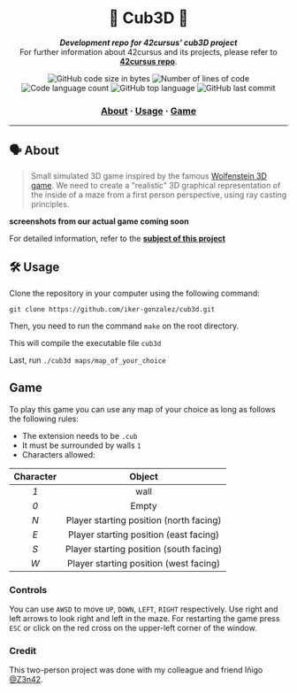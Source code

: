 <h1 align="center">
	🧊 Cub3D 🧊
</h1>

<p align="center">
	<b><i>Development repo for 42cursus' cub3D project</i></b><br>
	For further information about 42cursus and its projects, please refer to <a href="https://github.com/iker-gonzalez/42_cursus"><b>42cursus repo</b></a>.
</p>

<p align="center">
	<img alt="GitHub code size in bytes" src="https://img.shields.io/github/languages/code-size/iker-gonzalez/cub3d?color=blueviolet" />
	<img alt="Number of lines of code" src="https://img.shields.io/tokei/lines/github/iker-gonzalez/cub3d?color=blueviolet" />
	<img alt="Code language count" src="https://img.shields.io/github/languages/count/iker-gonzalez/cub3d?color=blue" />
	<img alt="GitHub top language" src="https://img.shields.io/github/languages/top/iker-gonzalez/cub3d?color=blue" />
	<img alt="GitHub last commit" src="https://img.shields.io/github/last-commit/iker-gonzalez/cub3d?color=brightgreen" />
</p>

<h3 align="center">
	<a href="#%EF%B8%8F-about">About</a>
	<span> · </span>
	<a href="#%EF%B8%8F-usage">Usage</a>
  <span> · </span>
	<a href="#game">Game</a>
</h3>

---

## 🗣️ About

> Small simulated 3D game inspired by the famous [Wolfenstein 3D game](https://www.youtube.com/watch?v=561sPCk6ByE). We need to create a "realistic" 3D graphical representation of the inside of a maze from a first person perspective, using ray casting principles.

**screenshots from our actual game coming soon**

For detailed information, refer to the [**subject of this project**](https://github.com/iker-gonzalez/42_cursus/blob/main/_PDFs/en.subject_cub3d.pdf)


 ## 🛠️ Usage
Clone the repository in your computer using the following command:

`git clone https://github.com/iker-gonzalez/cub3d.git`
 
Then, you need to run the command `make` on the root directory.

This will compile the executable file `cub3d`

Last, run `./cub3d maps/map_of_your_choice`


## Game
To play this game you can use any map of your choice as long as follows the following rules:

* The extension needs to be `.cub`
* It must be surrounded by walls `1`
* Characters allowed:

|  Character  |          Object                         |
|:-----------:|:---------------------------------------:|
|     *1*     | wall                                    |
|     *0*     | Empty                                   |
|     *N*     | Player starting position (north facing) |
|     *E*     | Player starting position (east facing)  |
|     *S*     | Player starting position (south facing) |
|     *W*     | Player starting position (west facing)  |

### Controls
You can use `AWSD` to move `UP`, `DOWN`, `LEFT`, `RIGHT` respectively.
Use right and left arrows to look right and left in the maze.
For restarting the game press `ESC` or click on the red cross on the upper-left corner of the window.


### Credit

This two-person project was done with my colleague and friend Iñigo [@Z3n42](https://github.com/z3n42).
